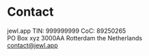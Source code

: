 # Contact

jewl.app TIN: 999999999 CoC: 89250265\
PO Box xyz 3000AA Rotterdam the Netherlands\
[contact@jewl.app](mailto:contact@jewl.app)
